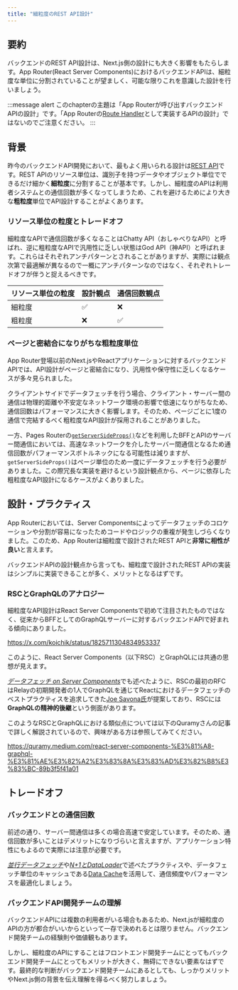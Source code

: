 ```yaml
---
title: "細粒度のREST API設計"
---
```


## 要約

バックエンドのREST API設計は、Next.js側の設計にも大きく影響をもたらします。App Router(React Server Components)におけるバックエンドAPIは、細粒度な単位に分割されていることが望ましく、可能な限りこれを意識した設計を行いましょう。

:::message alert
このchapterの主題は「App Routerが呼び出すバックエンドAPIの設計」です。「App Routerの[Route Handler](https://nextjs.org/docs/app/building-your-application/routing/route-handlers)として実装するAPIの設計」ではないのでご注意ください。
:::

## 背景

昨今のバックエンドAPI開発において、最もよく用いられる設計は[REST API](https://learn.microsoft.com/ja-jp/azure/architecture/best-practices/api-design)です。REST APIのリソース単位は、識別子を持つデータやオブジェクト単位でできるだけ細かく**細粒度**に分割することが基本です。しかし、細粒度のAPIは利用者システムとの通信回数が多くなってしまうため、これを避けるためにより大きな**粗粒度**単位でAPI設計することがよくあります。

### リソース単位の粒度とトレードオフ

細粒度なAPIで通信回数が多くなることはChatty API（おしゃべりなAPI）と呼ばれ、逆に粗粒度なAPIで汎用性に乏しい状態はGod API（神API）と呼ばれます。これらはそれぞれアンチパターンとされることがありますが、実際には観点次第で最適解が異なるので一概にアンチパターンなのではなく、それぞれトレードオフが伴うと捉えるべきです。

| リソース単位の粒度 | 設計観点 | 通信回数観点 |
| ------------------ | -------- | ------------ |
| 細粒度             | ✅       | ❌           |
| 粗粒度             | ❌       | ✅           |

### ページと密結合になりがちな粗粒度単位

App Router登場以前のNext.jsやReactアプリケーションに対するバックエンドAPIでは、API設計がページと密結合になり、汎用性や保守性に乏しくなるケースが多々見られました。

クライアントサイドでデータフェッチを行う場合、クライアント・サーバー間の通信は物理的距離や不安定なネットワーク環境の影響で低速になりがちなため、通信回数はパフォーマンスに大きく影響します。そのため、ページごとに1度の通信で完結するべく粗粒度なAPI設計が採用されることがありました。

一方、Pages Routerの[`getServerSideProps()`](https://nextjs.org/docs/pages/building-your-application/data-fetching/get-server-side-props)などを利用したBFFとAPIのサーバー間通信においては、高速なネットワークを介したサーバー間通信となるため通信回数がパフォーマンスボトルネックになる可能性は減りますが、`getServerSideProps()`はページ単位のため一度にデータフェッチを行う必要がありました。この際冗長な実装を避けるという設計観点から、ページに依存した粗粒度なAPI設計になるケースがよくありました。

## 設計・プラクティス

App Routerにおいては、Server Componentsによってデータフェッチのコロケーションや分割が容易になったためコードやロジックの重複が発生しづらくなりました。このため、App Routerは細粒度で設計されたREST APIと**非常に相性が良い**と言えます。

バックエンドAPIの設計観点から言っても、細粒度で設計されたREST APIの実装はシンプルに実装できることが多く、メリットとなるはずです。

### RSCとGraphQLのアナロジー

細粒度なAPI設計はReact Server Componentsで初めて注目されたものではなく、従来からBFFとしてのGraphQLサーバーに対するバックエンドAPIで好まれる傾向にありました。

https://x.com/koichik/status/1825711304834953337

このように、React Server Components（以下RSC）とGraphQLには共通の思想が見えます。

[_データフェッチ on Server Components_](part_1_server_components)でも述べたように、RSCの最初のRFCはRelayの初期開発者の1人でGraphQLを通じてReactにおけるデータフェッチのベストプラクティスを追求してきた[Joe Savona氏](https://twitter.com/en_js)が提案しており、RSCには**GraphQLの精神的後継**という側面があります。

このようなRSCとGraphQLにおける類似点については以下のQuramyさんの記事で詳しく解説されているので、興味がある方は参照してみてください。

https://quramy.medium.com/react-server-components-%E3%81%A8-graphql-%E3%81%AE%E3%82%A2%E3%83%8A%E3%83%AD%E3%82%B8%E3%83%BC-89b3f5f41a01

## トレードオフ

### バックエンドとの通信回数

前述の通り、サーバー間通信は多くの場合高速で安定しています。そのため、通信回数が多いことはデメリットになりづらいと言えますが、アプリケーション特性にもよるので実際には注意が必要です。

[_並行データフェッチ_](part_1_concurrent_fetch)や[_N+1とDataLoader_](part_1_data_loader)で述べたプラクティスや、データフェッチ単位のキャッシュである[Data Cache](https://nextjs.org/docs/app/building-your-application/caching)を活用して、通信頻度やパフォーマンスを最適化しましょう。

### バックエンドAPI開発チームの理解

バックエンドAPIには複数の利用者がいる場合もあるため、Next.jsが細粒度のAPIの方が都合がいいからといって一存で決めれるとは限りません。バックエンド開発チームの経験則や価値観もあります。

しかし、細粒度のAPIにすることはフロントエンド開発チームにとってもバックエンド開発チームにとってもメリットが大きく、無碍にできない要素なはずです。最終的な判断がバックエンド開発チームにあるとしても、しっかりメリットやNext.js側の背景を伝え理解を得るべく努力しましょう。
